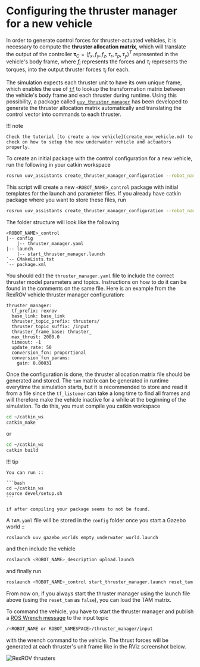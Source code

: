 # Configuring the thruster manager for a new vehicle

In order to generate control forces for thruster-actuated vehicles, it is
necessary to compute the **thruster allocation matrix**, which will translate
the output of the controller $\boldsymbol{\tau}_C = (f_x, f_y, f_z, \tau_r, \tau_p, \tau_y)^T$
represented in the vehicle's body frame, where $f_i$ represents the forces
and $\tau_i$ represents the torques, into the output thruster forces
$\tau_i$ for each.

The simulation expects each thruster unit to have its own unique frame, which
enables the use of [`tf`](http://wiki.ros.org/tf) to lookup the transformation
matrix between the vehicle's body frame and each thruster during runtime.
Using this possibility, a package called [`uuv_thruster_manager`](../packages/uuv_thruster_manager.md) has been
developed to generate the thruster allocation matrix automatically and
translating the control vector into commands to each thruster.

!!! note

    Check the tutorial [to create a new vehicle](create_new_vehicle.md) to check on how to setup the new underwater vehicle and actuators properly.

To create an initial package with the control configuration for a new vehicle,
run the following in your catkin workspace 

```bash
rosrun uuv_assistants create_thruster_manager_configuration --robot_name <ROBOT_NAME>
```

This script will create a new `<ROBOT_NAME>_control` package with initial
templates for the launch and parameter files. If you already have catkin package
where you want to store these files, run 

```bash
rosrun uuv_assistants create_thruster_manager_configuration --robot_name <ROBOT_NAME> --output_dir <CATKIN_PKG>
```

The folder structure will look like the following 

```
<ROBOT_NAME>_control
|-- config
    |-- thruster_manager.yaml
|-- launch
    |-- start_thruster_manager.launch
`-- CMakeLists.txt
`-- package.xml
```

You should edit the `thruster_manager.yaml` file to include the correct thruster model parameters and topics. Instructions on how to do it can be found in the comments on the same file. Here is an example from the RexROV vehicle thruster manager configuration:

```
thruster_manager:
  tf_prefix: rexrov
  base_link: base_link
  thruster_topic_prefix: thrusters/
  thruster_topic_suffix: /input
  thruster_frame_base: thruster_
  max_thrust: 2000.0
  timeout: -1
  update_rate: 50
  conversion_fcn: proportional
  conversion_fcn_params:
    gain: 0.00031
```

Once the configuration is done, the thruster allocation matrix file should be generated and stored. The `tam` matrix can be generated in runtime everytime the simulation starts, but it is recommended to store and read it from a file since the `tf_listener` can take a long time to find all frames and will therefore make the vehicle inactive for a while at the beginning of the simulation. To do this, you must compile you catkin workspace 

```bash
cd ~/catkin_ws
catkin_make
```

or

```bash
cd ~/catkin_ws
catkin build
```

!!! tip

    You can run ::

    ```bash
    cd ~/catkin_ws
    source devel/setup.sh
    ```

    if after compiling your package seems to not be found.

A `TAM.yaml` file will be stored in the `config` folder once you start a Gazebo world ::

```
roslaunch uuv_gazebo_worlds empty_underwater_world.launch
```

and then include the vehicle 

```bash
roslaunch <ROBOT_NAME>_description upload.launch
```

and finally run 

```bash
roslaunch <ROBOT_NAME>_control start_thruster_manager.launch reset_tam:=true
```

From now on, if you always start the thruster manager using the launch file above (using the `reset_tam` as `false`), you can load the TAM matrix.

To command the vehicle, you have to start the thruster manager and publish a [ROS Wrench message](http://docs.ros.org/api/geometry_msgs/html/msg/Wrench.html) to the input topic

```bash
/<ROBOT_NAME or ROBOT_NAMESPACE>/thruster_manager/input
```

with the wrench command to the vehicle. The thrust forces will be generated at each thruster's unit frame like in the RViz screenshot below.

![RexROV thrusters](../images/rexrov_thrusters.png)


